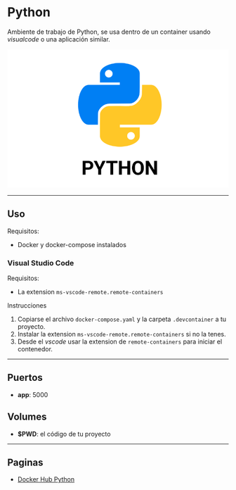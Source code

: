 # Python

Ambiente de trabajo de Python, se usa dentro de un container usando *visualcode* o una aplicación similar.

![alt text](docs/img/python.png)

---

## Uso

Requisitos:

* Docker y docker-compose instalados

### Visual Studio Code

Requisitos:

* La extension `ms-vscode-remote.remote-containers`

Instrucciones

1) Copiarse el archivo `docker-compose.yaml` y la carpeta `.devcontainer` a tu proyecto.
2) Instalar la extension `ms-vscode-remote.remote-containers` si no la tenes.
3) Desde el *vscode* usar la extension de `remote-containers` para iniciar el contenedor.

---

## Puertos

* **app**: 5000

## Volumes

* **$PWD**: el código de tu proyecto

---

## Paginas

* [Docker Hub Python](https://hub.docker.com/_/python)
